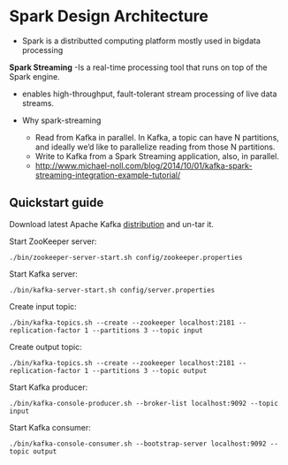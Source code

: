 # Spark Design Architecture
- Spark is a distributted computing platform mostly used in bigdata processing

**Spark Streaming** 
-Is a real-time processing tool that runs on top of the Spark engine.
- enables high-throughput, fault-tolerant stream processing of live data streams. 
- Why spark-streaming

    - Read from Kafka in parallel. In Kafka, a topic can have N partitions, and ideally we’d like to parallelize reading from those N partitions.
    - Write to Kafka from a Spark Streaming application, also, in parallel.
    - http://www.michael-noll.com/blog/2014/10/01/kafka-spark-streaming-integration-example-tutorial/
## Quickstart guide
Download latest Apache Kafka [distribution](http://kafka.apache.org/downloads.html) and un-tar it. 

Start ZooKeeper server:

    ./bin/zookeeper-server-start.sh config/zookeeper.properties

Start Kafka server:

    ./bin/kafka-server-start.sh config/server.properties

Create input topic:

    ./bin/kafka-topics.sh --create --zookeeper localhost:2181 --replication-factor 1 --partitions 3 --topic input

Create output topic:

    ./bin/kafka-topics.sh --create --zookeeper localhost:2181 --replication-factor 1 --partitions 3 --topic output

Start Kafka producer:

    ./bin/kafka-console-producer.sh --broker-list localhost:9092 --topic input

Start Kafka consumer:

    ./bin/kafka-console-consumer.sh --bootstrap-server localhost:9092 --topic output